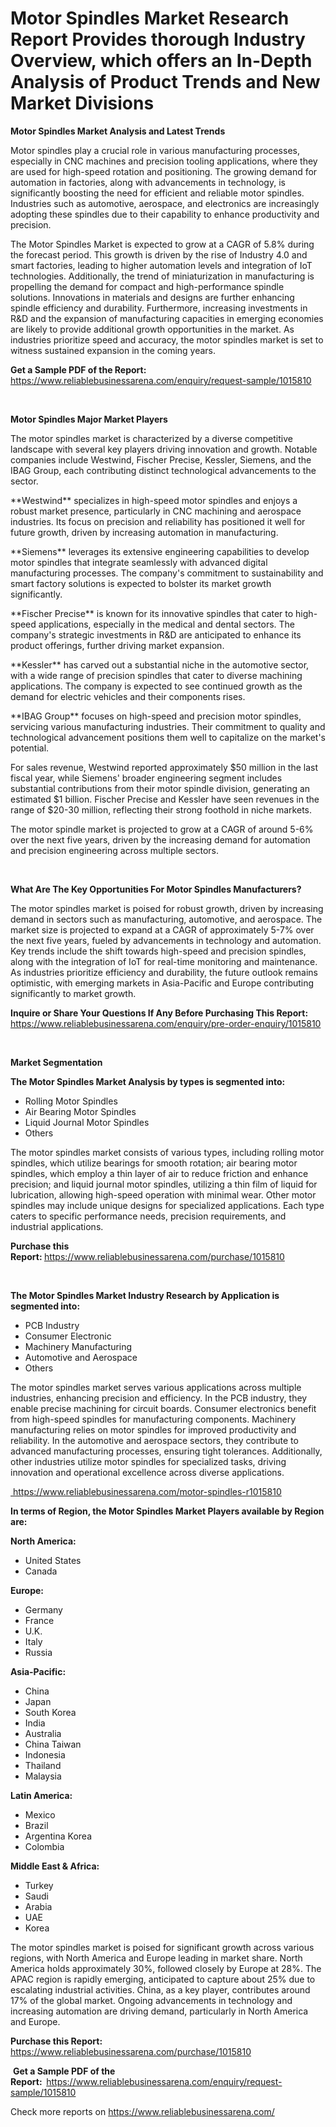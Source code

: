 <p><h1>Motor Spindles Market Research Report Provides thorough Industry Overview, which offers an In-Depth Analysis of Product Trends and New Market Divisions</h1></p><p><strong>Motor Spindles Market Analysis and Latest Trends</strong></p>
<p><p>Motor spindles play a crucial role in various manufacturing processes, especially in CNC machines and precision tooling applications, where they are used for high-speed rotation and positioning. The growing demand for automation in factories, along with advancements in technology, is significantly boosting the need for efficient and reliable motor spindles. Industries such as automotive, aerospace, and electronics are increasingly adopting these spindles due to their capability to enhance productivity and precision.</p><p>The Motor Spindles Market is expected to grow at a CAGR of 5.8% during the forecast period. This growth is driven by the rise of Industry 4.0 and smart factories, leading to higher automation levels and integration of IoT technologies. Additionally, the trend of miniaturization in manufacturing is propelling the demand for compact and high-performance spindle solutions. Innovations in materials and designs are further enhancing spindle efficiency and durability. Furthermore, increasing investments in R&D and the expansion of manufacturing capacities in emerging economies are likely to provide additional growth opportunities in the market. As industries prioritize speed and accuracy, the motor spindles market is set to witness sustained expansion in the coming years.</p></p>
<p><strong>Get a Sample PDF of the Report:&nbsp;</strong> <a href="https://www.reliablebusinessarena.com/enquiry/request-sample/1015810?utm_campaign=1841&utm_medium=2&utm_source=Github&utm_content=ia&utm_term=22022025&utm_id=motor-spindles">https://www.reliablebusinessarena.com/enquiry/request-sample/1015810</a></p>
<p>&nbsp;</p>
<p><strong>Motor Spindles Major Market Players</strong></p>
<p><p>The motor spindles market is characterized by a diverse competitive landscape with several key players driving innovation and growth. Notable companies include Westwind, Fischer Precise, Kessler, Siemens, and the IBAG Group, each contributing distinct technological advancements to the sector.</p><p>**Westwind** specializes in high-speed motor spindles and enjoys a robust market presence, particularly in CNC machining and aerospace industries. Its focus on precision and reliability has positioned it well for future growth, driven by increasing automation in manufacturing.</p><p>**Siemens** leverages its extensive engineering capabilities to develop motor spindles that integrate seamlessly with advanced digital manufacturing processes. The company's commitment to sustainability and smart factory solutions is expected to bolster its market growth significantly.</p><p>**Fischer Precise** is known for its innovative spindles that cater to high-speed applications, especially in the medical and dental sectors. The company's strategic investments in R&D are anticipated to enhance its product offerings, further driving market expansion.</p><p>**Kessler** has carved out a substantial niche in the automotive sector, with a wide range of precision spindles that cater to diverse machining applications. The company is expected to see continued growth as the demand for electric vehicles and their components rises.</p><p>**IBAG Group** focuses on high-speed and precision motor spindles, servicing various manufacturing industries. Their commitment to quality and technological advancement positions them well to capitalize on the market's potential.</p><p>For sales revenue, Westwind reported approximately $50 million in the last fiscal year, while Siemens' broader engineering segment includes substantial contributions from their motor spindle division, generating an estimated $1 billion. Fischer Precise and Kessler have seen revenues in the range of $20-30 million, reflecting their strong foothold in niche markets.</p><p>The motor spindle market is projected to grow at a CAGR of around 5-6% over the next five years, driven by the increasing demand for automation and precision engineering across multiple sectors.</p></p>
<p>&nbsp;</p>
<p><strong>What Are The Key Opportunities For Motor Spindles Manufacturers?</strong></p>
<p><p>The motor spindles market is poised for robust growth, driven by increasing demand in sectors such as manufacturing, automotive, and aerospace. The market size is projected to expand at a CAGR of approximately 5-7% over the next five years, fueled by advancements in technology and automation. Key trends include the shift towards high-speed and precision spindles, along with the integration of IoT for real-time monitoring and maintenance. As industries prioritize efficiency and durability, the future outlook remains optimistic, with emerging markets in Asia-Pacific and Europe contributing significantly to market growth.</p></p>
<p><strong>Inquire or Share Your Questions If Any Before Purchasing This Report:</strong> <a href="https://www.reliablebusinessarena.com/enquiry/pre-order-enquiry/1015810?utm_campaign=1841&utm_medium=2&utm_source=Github&utm_content=ia&utm_term=22022025&utm_id=motor-spindles">https://www.reliablebusinessarena.com/enquiry/pre-order-enquiry/1015810</a></p>
<p>&nbsp;</p>
<p><strong>Market Segmentation</strong></p>
<p><strong>The Motor Spindles Market Analysis by types is segmented into:</strong></p>
<p><ul><li>Rolling Motor Spindles</li><li>Air Bearing Motor Spindles</li><li>Liquid Journal Motor Spindles</li><li>Others</li></ul></p>
<p><p>The motor spindles market consists of various types, including rolling motor spindles, which utilize bearings for smooth rotation; air bearing motor spindles, which employ a thin layer of air to reduce friction and enhance precision; and liquid journal motor spindles, utilizing a thin film of liquid for lubrication, allowing high-speed operation with minimal wear. Other motor spindles may include unique designs for specialized applications. Each type caters to specific performance needs, precision requirements, and industrial applications.</p></p>
<p><strong>Purchase this Report:&nbsp;</strong><a href="https://www.reliablebusinessarena.com/purchase/1015810?utm_campaign=1841&utm_medium=2&utm_source=Github&utm_content=ia&utm_term=22022025&utm_id=motor-spindles">https://www.reliablebusinessarena.com/purchase/1015810</a></p>
<p>&nbsp;</p>
<p><strong>The Motor Spindles Market Industry Research by Application is segmented into:</strong></p>
<p><ul><li>PCB Industry</li><li>Consumer Electronic</li><li>Machinery Manufacturing</li><li>Automotive and Aerospace</li><li>Others</li></ul></p>
<p><p>The motor spindles market serves various applications across multiple industries, enhancing precision and efficiency. In the PCB industry, they enable precise machining for circuit boards. Consumer electronics benefit from high-speed spindles for manufacturing components. Machinery manufacturing relies on motor spindles for improved productivity and reliability. In the automotive and aerospace sectors, they contribute to advanced manufacturing processes, ensuring tight tolerances. Additionally, other industries utilize motor spindles for specialized tasks, driving innovation and operational excellence across diverse applications.</p></p>
<p><a href="https://www.reliablebusinessarena.com/motor-spindles-r1015810?utm_campaign=1841&utm_medium=2&utm_source=Github&utm_content=ia&utm_term=22022025&utm_id=motor-spindles">&nbsp;https://www.reliablebusinessarena.com/motor-spindles-r1015810</a></p>
<p><strong>In terms of Region, the Motor Spindles Market Players available by Region are:</strong></p>
<p>
    <p> <strong> North America: </strong>
        <ul>
            <li>United States</li>
            <li>Canada</li>
        </ul>
        </p> 
    <p> <strong> Europe: </strong>
        <ul>
            <li>Germany</li>
            <li>France</li>
            <li>U.K.</li>
            <li>Italy</li>
            <li>Russia</li>
        </ul>
        </p> 
    <p> <strong> Asia-Pacific: </strong>
        <ul>
            <li>China</li>
            <li>Japan</li>
            <li>South Korea</li>
            <li>India</li>
            <li>Australia</li>
            <li>China Taiwan</li>
            <li>Indonesia</li>
            <li>Thailand</li>
            <li>Malaysia</li>
        </ul>
        </p> 
    <p> <strong> Latin America: </strong>
        <ul>
            <li>Mexico</li>
            <li>Brazil</li>
            <li>Argentina Korea</li>
            <li>Colombia</li>
        </ul>
        </p> 
    <p> <strong> Middle East & Africa: </strong>
        <ul>
            <li>Turkey</li>
            <li>Saudi</li>
            <li>Arabia</li>
            <li>UAE</li>
            <li>Korea</li>
        </ul>
    </p>
    </p>
<p><p>The motor spindles market is poised for significant growth across various regions, with North America and Europe leading in market share. North America holds approximately 30%, followed closely by Europe at 28%. The APAC region is rapidly emerging, anticipated to capture about 25% due to escalating industrial activities. China, as a key player, contributes around 17% of the global market. Ongoing advancements in technology and increasing automation are driving demand, particularly in North America and Europe.</p></p>
<p><strong>Purchase this Report: </strong><a href="https://www.reliablebusinessarena.com/purchase/1015810?utm_campaign=1841&utm_medium=2&utm_source=Github&utm_content=ia&utm_term=22022025&utm_id=motor-spindles">https://www.reliablebusinessarena.com/purchase/1015810</a></p>
<p>&nbsp;<strong>Get a Sample PDF of the Report:&nbsp;&nbsp;</strong><a href="https://www.reliablebusinessarena.com/enquiry/request-sample/1015810?utm_campaign=1841&utm_medium=2&utm_source=Github&utm_content=ia&utm_term=22022025&utm_id=motor-spindles">https://www.reliablebusinessarena.com/enquiry/request-sample/1015810</a></p>
<p><strong></strong></p>
<p>Check more reports on <a href="https://www.reliablebusinessarena.com/?utm_campaign=1841&utm_medium=2&utm_source=Github&utm_content=ia&utm_term=22022025&utm_id=motor-spindles">https://www.reliablebusinessarena.com/</a></p>